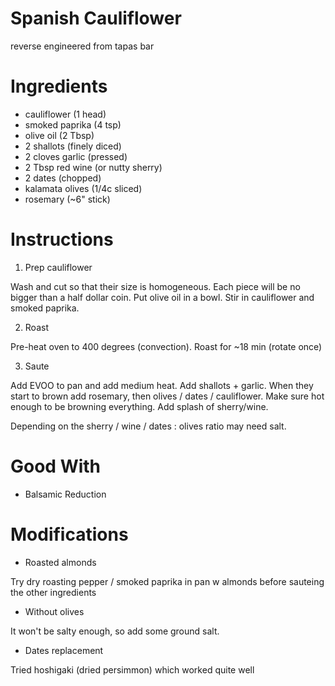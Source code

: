 # Spanish Cauliflower

reverse engineered from tapas bar

# Ingredients

- cauliflower (1 head)
- smoked paprika (4 tsp)
- olive oil (2 Tbsp)
- 2 shallots (finely diced)
- 2 cloves garlic (pressed)
- 2 Tbsp red wine (or nutty sherry)
- 2 dates (chopped)
- kalamata olives (1/4c sliced)
- rosemary (~6" stick)

# Instructions

1. Prep cauliflower

Wash and cut so that their size is homogeneous. Each piece will be no bigger than a half dollar coin. Put olive oil in a bowl. Stir in cauliflower and smoked paprika.

2. Roast

Pre-heat oven to 400 degrees (convection). Roast for ~18 min (rotate once)

3. Saute

Add EVOO to pan and add medium heat. Add shallots + garlic. When they start to brown add rosemary, then olives / dates / cauliflower. Make sure hot enough to be browning everything. Add splash of sherry/wine.

Depending on the sherry / wine / dates : olives ratio may need salt.

# Good With

- Balsamic Reduction

# Modifications

- Roasted almonds

Try dry roasting pepper / smoked paprika in pan w almonds before sauteing the other ingredients

- Without olives

It won't be salty enough, so add some ground salt.

- Dates replacement

Tried hoshigaki (dried persimmon) which worked quite well